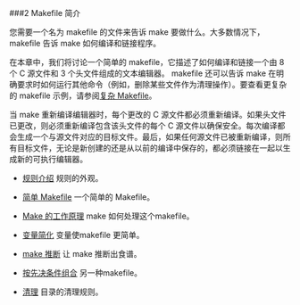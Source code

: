 ###2 Makefile 简介

您需要一个名为 makefile 的文件来告诉 make 要做什么。大多数情况下，makefile 告诉 make 如何编译和链接程序。

在本章中，我们将讨论一个简单的 makefile，它描述了如何编译和链接一个由 8 个 C 源文件和 3 个头文件组成的文本编辑器。 makefile 还可以告诉 make 在明确要求时如何运行其他命令（例如，删除某些文件作为清理操作）。要查看更复杂的 makefile 示例，请参阅[复杂 Makefile]()。

当 make 重新编译编辑器时，每个更改的 C 源文件都必须重新编译。如果头文件已更改，则必须重新编译包含该头文件的每个 C 源文件以确保安全。每次编译都会生成一个与源文件对应的目标文件。最后，如果任何源文件已被重新编译，则所有目标文件，无论是新创建的还是从以前的编译中保存的，都必须链接在一起以生成新的可执行编辑器。

- [规则介绍]() 规则的外观。

- [简单 Makefile]() 	一个简单的 Makefile。

- [Make 的工作原理]() 	make 如何处理这个makefile。

- [变量简化]()	变量使makefile 更简单。

- [make 推断]() 	让 make 推断出食谱。

- [按先决条件组合]()	另一种makefile。

- [清理]()	目录的清理规则。